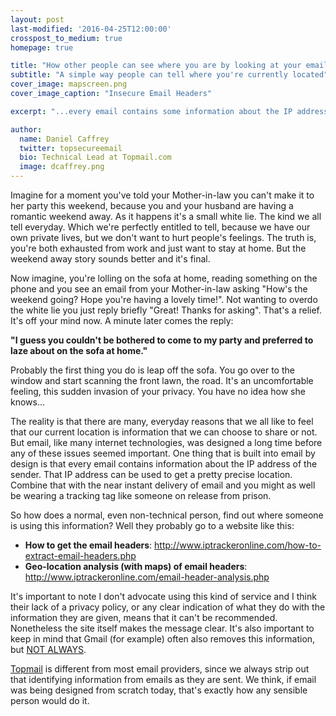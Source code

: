 ```yaml
---
layout: post
last-modified: '2016-04-25T12:00:00'
crosspost_to_medium: true
homepage: true

title: "How other people can see where you are by looking at your emails"
subtitle: "A simple way people can tell where you're currently located"
cover_image: mapscreen.png
cover_image_caption: "Insecure Email Headers"

excerpt: "...every email contains some information about the IP address of the sender. That IP address can be used to get a pretty precise location. Combine that with the near instant delivery of email and you might as well be wearing a tracking tag like someone on release from prison."

author:
  name: Daniel Caffrey
  twitter: topsecureemail
  bio: Technical Lead at Topmail.com
  image: dcaffrey.png  
---
```

Imagine for a moment you've told your Mother-in-law you can't make it to her party this weekend, because you and your husband are having a romantic weekend away. As it happens it's a small white lie. The kind we all tell everyday. Which we're perfectly entitled to tell, because we have our own private lives, but we don't want to hurt people's feelings. The truth is, you're both exhausted from work and just want to stay at home. But the weekend away story sounds better and it's final.

Now imagine, you're lolling on the sofa at home, reading something on the phone and you see an email from your Mother-in-law asking "How's the weekend going? Hope you're having a lovely time!". Not wanting to overdo the white lie you just reply briefly "Great! Thanks for asking". That's a relief. It's off your mind now. A minute later comes the reply:

<b>"I guess you couldn't be bothered to come to my party and preferred to laze about on the sofa at home."</b>

Probably the first thing you do is leap off the sofa. You go over to the window and start scanning the front lawn, the road. It's an uncomfortable feeling, this sudden invasion of your privacy. You have no idea how she knows...

The reality is that there are many, everyday reasons that we all like to feel that our current location is information that we can choose to share or not. But email, like many internet technologies, was designed a long time before any of these issues seemed important. One thing that is built into email by design is that every email contains information about the IP address of the sender. That IP address can be used to get a pretty precise location. Combine that with the near instant delivery of email and you might as well be wearing a tracking tag like someone on release from prison.

So how does a normal, even non-technical person, find out where someone is using this information? Well they probably go to a website like this:

* <b>How to get the email headers</b>: http://www.iptrackeronline.com/how-to-extract-email-headers.php
* <b>Geo-location analysis (with maps) of email headers</b>: http://www.iptrackeronline.com/email-header-analysis.php

It's important to note I don't advocate using this kind of service and I think their lack of a privacy policy, or any clear indication of what they do with the information they are given, means that it can't be recommended. Nonetheless the site itself makes the message clear. It's also important to keep in mind that Gmail (for example) often also removes this information, but <a href='https://support.google.com/mail/answer/26903?hl=en' target="_blank">NOT ALWAYS</a>.

<a href='https://www.topmail.com'>Topmail</a> is different from most email providers, since we always strip out that identifying information from emails as they are sent. We think, if email was being designed from scratch today, that's exactly how any sensible person would do it.
